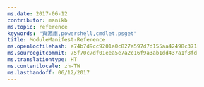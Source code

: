 ```yaml
---
ms.date: 2017-06-12
contributor: manikb
ms.topic: reference
keywords: "資源庫,powershell,cmdlet,psget"
title: ModuleManifest-Reference
ms.openlocfilehash: a74b7d9cc9201a0c827a597d7d155aa42498c371
ms.sourcegitcommit: 75f70c7df01eea5e7a2c16f9a3ab1dd437a1f8fd
ms.translationtype: HT
ms.contentlocale: zh-TW
ms.lasthandoff: 06/12/2017
---
```

